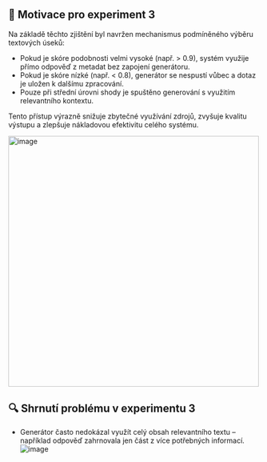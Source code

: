 ## 🧭 Motivace pro experiment 3

Na základě těchto zjištění byl navržen mechanismus podmíněného výběru textových úseků:

- Pokud je skóre podobnosti velmi vysoké (např. > 0.9), systém využije přímo odpověď z metadat bez zapojení generátoru.
- Pokud je skóre nízké (např. < 0.8), generátor se nespustí vůbec a dotaz je uložen k dalšímu zpracování.
- Pouze při střední úrovni shody je spuštěno generování s využitím relevantního kontextu.

Tento přístup výrazně snižuje zbytečné využívání zdrojů, zvyšuje kvalitu výstupu a zlepšuje nákladovou efektivitu celého systému.


<img width="501" alt="image" src="https://github.com/user-attachments/assets/397e3963-32a8-431d-84ac-1f418a44038b">

## 🔍 Shrnutí problému v experimentu 3
- Generátor často nedokázal využít celý obsah relevantního textu – například odpověď zahrnovala jen část z více potřebných informací.
![image](https://github.com/user-attachments/assets/bb5356a2-c83c-400b-a6c5-f05165e23c41)


